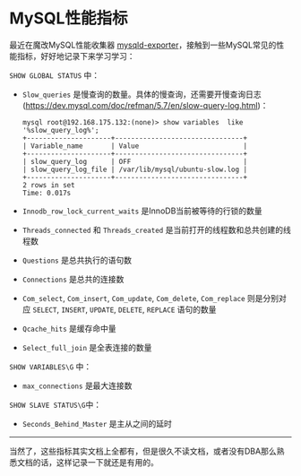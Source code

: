 # MySQL性能指标

最近在魔改MySQL性能收集器 [mysqld-exporter](https://github.com/prometheus/mysqld_exporter)，接触到一些MySQL常见的性能指标，好好地记录下来学习学习：

`SHOW GLOBAL STATUS` 中：

- `Slow_queries` 是慢查询的数量。具体的慢查询，还需要开慢查询日志(https://dev.mysql.com/doc/refman/5.7/en/slow-query-log.html)：

    ```
    mysql root@192.168.175.132:(none)> show variables  like '%slow_query_log%';
    +---------------------+--------------------------------+
    | Variable_name       | Value                          |
    +---------------------+--------------------------------+
    | slow_query_log      | OFF                            |
    | slow_query_log_file | /var/lib/mysql/ubuntu-slow.log |
    +---------------------+--------------------------------+
    2 rows in set
    Time: 0.017s
    ```

- `Innodb_row_lock_current_waits` 是InnoDB当前被等待的行锁的数量
- `Threads_connected` 和 `Threads_created` 是当前打开的线程数和总共创建的线程数
- `Questions` 是总共执行的语句数
- `Connections` 是总共的连接数
- `Com_select`, `Com_insert`, `Com_update`, `Com_delete`, `Com_replace` 则是分别对应 `SELECT`, `INSERT`, `UPDATE`, `DELETE`, `REPLACE` 语句的数量
- `Qcache_hits` 是缓存命中量
- `Select_full_join` 是全表连接的数量

`SHOW VARIABLES\G` 中：

- `max_connections` 是最大连接数

`SHOW SLAVE STATUS\G`中：

- `Seconds_Behind_Master` 是主从之间的延时

----

当然了，这些指标其实文档上全都有，但是很久不读文档，或者没有DBA那么熟悉文档的话，这样记录一下就还是有用的。
